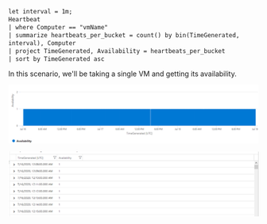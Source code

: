 ```
let interval = 1m;
Heartbeat 
| where Computer == "vmName"
| summarize heartbeats_per_bucket = count() by bin(TimeGenerated, interval), Computer
| project TimeGenerated, Availability = heartbeats_per_bucket
| sort by TimeGenerated asc
```

In this scenario, we'll be taking a single VM and getting its availability.

![alt text](https://github.com/NicolasRementeria/Azure-KQL-Queries-Examples/blob/master/Pictures/Heartbeat_ex_1_a.png "Heartbeat Example 1 A")

![alt text](https://github.com/NicolasRementeria/Azure-KQL-Queries-Examples/blob/master/Pictures/Heartbeat_ex_1_b.png "Heartbeat Example 1 B")